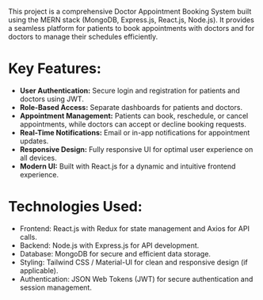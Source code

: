 This project is a comprehensive Doctor Appointment Booking System built using the MERN stack (MongoDB, Express.js, React.js, Node.js). It provides a seamless platform for patients to book appointments with doctors and for doctors to manage their schedules efficiently. 
# Key Features:
- **User Authentication:** Secure login and registration for patients and doctors using JWT.
- **Role-Based Access:** Separate dashboards for patients and doctors.
- **Appointment Management:** Patients can book, reschedule, or cancel appointments, while doctors can accept or decline booking requests.
- **Real-Time Notifications:** Email or in-app notifications for appointment updates.
- **Responsive Design:** Fully responsive UI for optimal user experience on all devices.
- **Modern UI:** Built with React.js for a dynamic and intuitive frontend experience.
# Technologies Used:
- Frontend: React.js with Redux for state management and Axios for API calls.
- Backend: Node.js with Express.js for API development.
- Database: MongoDB for secure and efficient data storage.
- Styling: Tailwind CSS / Material-UI for clean and responsive design (if applicable).
- Authentication: JSON Web Tokens (JWT) for secure authentication and session management.